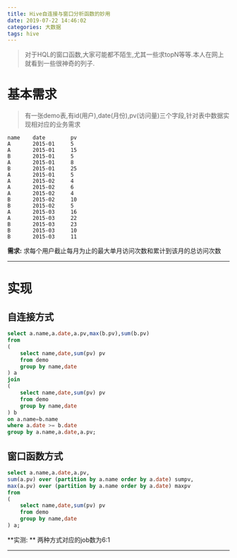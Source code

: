 ```yaml
---
title: Hive自连接与窗口分析函数的妙用
date: 2019-07-22 14:46:02
categories: 大数据
tags: hive
---
```


> 对于HQL的窗口函数,大家可能都不陌生,尤其一些求topN等等.本人在网上就看到一些很神奇的列子.

<!-- more -->
# 基本需求
> 有一张demo表,有id(用户),date(月份),pv(访问量)三个字段,针对表中数据实现相对应的业务需求
```
name    date        pv
A       2015-01     5
A       2015-01     15
B       2015-01     5
A       2015-01     8
B       2015-01     25
A       2015-01     5
A       2015-02     4
A       2015-02     6
A       2015-02     4
B       2015-02     10
B       2015-02     5
A       2015-03     16
A       2015-03     22
B       2015-03     23
B       2015-03     10
B       2015-03     11
```
**需求:** 
求每个用户截止每月为止的最大单月访问次数和累计到该月的总访问次数

---

# 实现
## 自连接方式
```sql
select a.name,a.date,a.pv,max(b.pv),sum(b.pv)
from
(
    select name,date,sum(pv) pv
    from demo
    group by name,date
) a
join
(
    select name,date,sum(pv) pv
    from demo
    group by name,date
) b
on a.name=b.name
where a.date >= b.date
group by a.name,a.date,a.pv;
```
## 窗口函数方式
```sql
select a.name,a.date,a.pv,
sum(a.pv) over (partition by a.name order by a.date) sumpv,
max(a.pv) over (partition by a.name order by a.date) maxpv
from
(
    select name,date,sum(pv) pv
    from demo
    group by name,date
) a;
```
**实测: **
两种方式对应的job数为6:1

---
